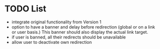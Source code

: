 # TODO List

- integrate original functionality from Version 1
- option to have a banner and delay before redirection (global or on a link or
  user basis.) This banner should also display the actual link target.
- if user is banned, all their redirects should be unavailable
- allow user to deactivate own redirection
